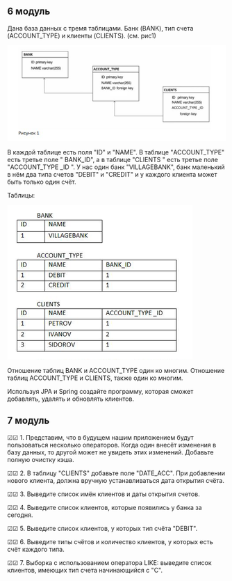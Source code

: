 ## 6 модуль

Дана база данных с тремя таблицами. Банк (BANK), тип счета (ACCOUNT_TYPE) и клиенты (CLIENTS). (см. рис1)

![рис1](README_SRC/1.png)

В каждой таблице есть поля "ID" и "NAME". В таблице "ACCOUNT_TYPE" есть третье поле " BANK_ID", а в таблице "CLIENTS " есть третье поле "ACCOUNT_TYPE _ID ".
У нас один банк "VILLAGEBANK", банк маленький в нём два типа счетов "DEBIT" и "CREDIT" и у каждого клиента может быть только один счёт.

Таблицы:

![рис2](README_SRC/2.png)

Отношение таблиц BANK и ACCOUNT_TYPE один ко многим. Отношение таблиц ACCOUNT_TYPE и CLIENTS, также один ко многим.

Используя JPA и Spring создайте программу, которая сможет добавлять, удалять и обновлять клиентов.

## 7 модуль

☑☑ 1. Представим, что в будущем нашим приложением будут пользоваться несколько операторов. Когда один внесёт изменения в базу данных, то другой может не увидеть этих изменений. Добавьте полную очистку кэша.

☑☑ 2. В таблицу "CLIENTS" добавьте поле "DATE_ACC". При добавлении нового клиента, должна вручную устанавливаться дата открытия счёта.

☑☑ 3. Выведите список имён клиентов и даты открытия счетов.

☑☑ 4. Выведите список клиентов, которые появились у банка за сегодня.

☑☑ 5. Выведите список клиентов, у которых тип счёта "DEBIT".

☑☑ 6. Выведите типы счётов и количество клиентов, у которых есть счёт каждого типа.

☑☑ 7. Выборка с использованием оператора LIKE: выведите список клиентов, имеющих тип счета начинающийся с "C".